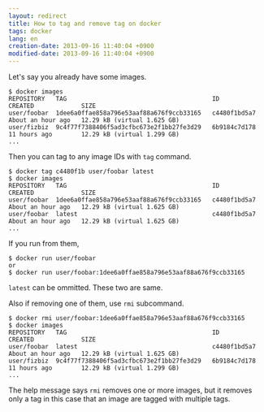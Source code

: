 ```yaml
---
layout: redirect
title: How to tag and remove tag on docker
tags: docker
lang: en
creation-date: 2013-09-16 11:40:04 +0900
modified-date: 2013-09-16 11:40:04 +0900
---
```

Let's say you already have some images.

    $ docker images
    REPOSITORY   TAG                                        ID                  CREATED             SIZE
    user/foobar  1dee6a0ffae858a796e53aaf88a676f9ccb33165   c4480f1bd5a7        About an hour ago   12.29 kB (virtual 1.625 GB)
    user/fizbiz  9c4f77f7388406f5ad3cfbc673e2f1bb27fe3d29   6b9184c7d178        11 hours ago        12.29 kB (virtual 1.299 GB)
    ...

Then you can tag to any image IDs with `tag` command.

    $ docker tag c4480f1b user/foobar latest
    $ docker images
    REPOSITORY   TAG                                        ID                  CREATED             SIZE
    user/foobar  1dee6a0ffae858a796e53aaf88a676f9ccb33165   c4480f1bd5a7        About an hour ago   12.29 kB (virtual 1.625 GB)
    user/foobar  latest                                     c4480f1bd5a7        About an hour ago   12.29 kB (virtual 1.625 GB)
    ...

If you run from them,

    $ docker run user/foobar
    or
    $ docker run user/foobar:1dee6a0ffae858a796e53aaf88a676f9ccb33165

`latest` can be ommitted. These two are same.

Also if removing one of them, use `rmi` subcommand.

    $ docker rmi user/foobar:1dee6a0ffae858a796e53aaf88a676f9ccb33165
    $ docker images
    REPOSITORY   TAG                                        ID                  CREATED             SIZE
    user/foobar  latest                                     c4480f1bd5a7        About an hour ago   12.29 kB (virtual 1.625 GB)
    user/fizbiz  9c4f77f7388406f5ad3cfbc673e2f1bb27fe3d29   6b9184c7d178        11 hours ago        12.29 kB (virtual 1.299 GB)
    ...

The help message says `rmi` removes one or more images, but it removes only a tag in this case that an image are tagged with multiple tags.
